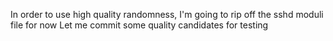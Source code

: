 In order to use high quality randomness, I'm going to rip off the sshd moduli file for now
Let me commit some quality candidates for testing

